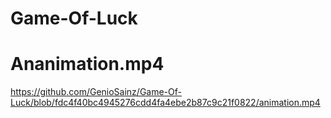 # Game-Of-Luck

# Ananimation.mp4

https://github.com/GenioSainz/Game-Of-Luck/blob/fdc4f40bc4945276cdd4fa4ebe2b87c9c21f0822/animation.mp4
